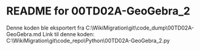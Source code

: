 # README for 00TD02A-GeoGebra_2
Denne koden ble eksportert fra C:\WikiMigration\git\code_dump\00TD02A-GeoGebra.md
Link til denne koden: C:\WikiMigration\git\code_repo\Python\00TD02A-GeoGebra_2.py
